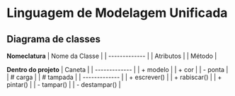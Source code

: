 # Linguagem de Modelagem Unificada
## Diagrama de classes

**Nomeclatura**
| Nome da Classe | 
| ------------- | 
| Atributos | 
| Método  | 


**Dentro do projeto**
| Caneta | 
| ------------- | 
| + modelo  | 
| + cor | 
| - ponta  | 
| # carga  | 
| # tampada  | 
| ------------- | 
| + escrever() | 
| + rabiscar() | 
| + pintar() | 
| - tampar() | 
| - destampar() | 